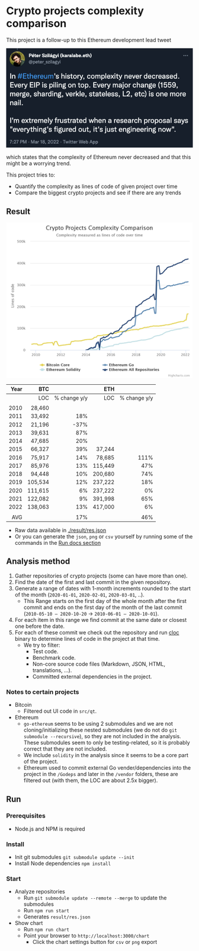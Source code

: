 # Crypto projects complexity comparison

This project is a follow-up to this Ethereum development lead tweet

[![Tweet](./img/tweet.png)](https://twitter.com/peter_szilagyi/status/1504887158699704321)

which states that the complexity of Ethereum never decreased and that this might be a worrying trend.

This project tries to:

- Quantify the complexity as lines of code of given project over time
- Compare the biggest crypto projects and see if there are any trends

## Result

[![Result](./img/result.png)](./img/result.png)

| Year |     BTC |              |     ETH |              |
| ---: | ------: | -----------: | ------: | -----------: |
|      |     LOC | % change y/y |     LOC | % change y/y |
|      |         |              |         |              |
| 2010 |  28,460 |              |         |              |
| 2011 |  33,492 |          18% |         |              |
| 2012 |  21,196 |         -37% |         |              |
| 2013 |  39,631 |          87% |         |              |
| 2014 |  47,685 |          20% |         |              |
| 2015 |  66,327 |          39% |  37,244 |              |
| 2016 |  75,917 |          14% |  78,685 |         111% |
| 2017 |  85,976 |          13% | 115,449 |          47% |
| 2018 |  94,448 |          10% | 200,680 |          74% |
| 2019 | 105,534 |          12% | 237,222 |          18% |
| 2020 | 111,615 |           6% | 237,222 |           0% |
| 2021 | 122,082 |           9% | 391,998 |          65% |
| 2022 | 138,063 |          13% | 417,000 |           6% |
|      |         |              |         |              |
|  AVG |         |          17% |         |          46% |

- Raw data available in [./result/res.json](./result/res.json)
- Or you can generate the `json`, `png` or `csv` yourself by running some of the commands in the [Run docs section](#Run)

## Analysis method

1. Gather repositories of crypto projects (some can have more than one).
2. Find the date of the first and last commit in the given repository.
3. Generate a range of dates with 1-month increments rounded to the start of the month (`2020-01-01`, `2020-02-01`, `2020-03-01`, ..).
   - This Range starts on the first day of the whole month after the first commit and ends on the first day of the month of the last commit (`2010-05-10 — 2020-10-20` -> `2010-06-01 — 2020-10-01`).
4. For each item in this range we find commit at the same date or closest one before the date.
5. For each of these commit we check out the repository and run [cloc](https://www.npmjs.com/package/cloc) binary to determine lines of code in the project at that time.
   - We try to filter:
     - Test code.
     - Benchmark code.
     - Non-core source code files (Markdown, JSON, HTML, translations, ...).
     - Committed external dependencies in the project.

### Notes to certain projects

- Bitcoin
  - Filtered out UI code in `src/qt`.
- Ethereum
  - `go-ethereum` seems to be using 2 submodules and we are not cloning/initializing these nested submodules (we do not do `git submodule --recursive`), so they are not included in the analysis. These submodules seem to only be testing-related, so it is probably correct that they are not included.
  - We include `solidity` in the analysis since it seems to be a core part of the project.
  - Ethereum used to commit external Go vender/dependencies into the project in the `/Godeps` and later in the `/vendor` folders, these are filtered out (with them, the LOC are about 2.5x bigger).

## Run

### Prerequisites

- Node.js and NPM is required

### Install

- Init git submodules `git submodule update --init`
- Install Node dependencies `npm install`

### Start

- Analyze repositories
  - Run `git submodule update --remote --merge` to update the submodules
  - Run `npm run start`
  - Generates `result/res.json`
- Show chart
  - Run `npm run chart`
  - Point your browser to `http://localhost:3000/chart`
    - Click the chart settings button for `csv` or `png` export
